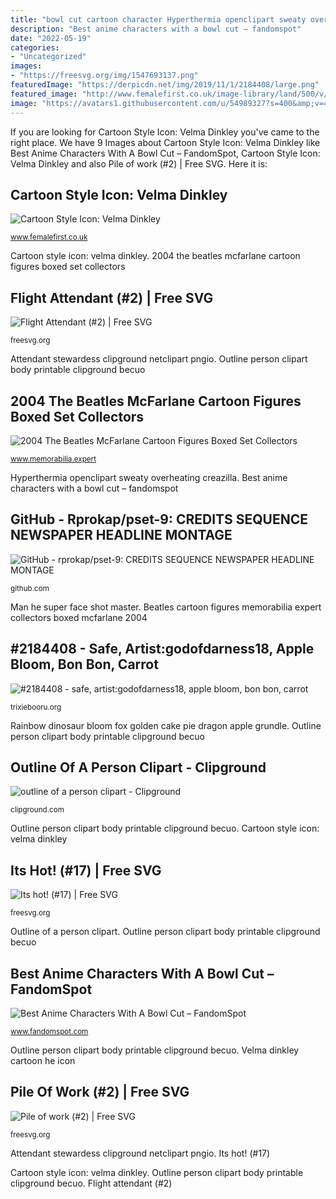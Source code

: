 ```yaml
---
title: "bowl cut cartoon character Hyperthermia openclipart sweaty overheating creazilla"
description: "Best anime characters with a bowl cut – fandomspot"
date: "2022-05-19"
categories:
- "Uncategorized"
images:
- "https://freesvg.org/img/1547693137.png"
featuredImage: "https://derpicdn.net/img/2019/11/1/2184408/large.png"
featured_image: "http://www.femalefirst.co.uk/image-library/land/500/v/velma-dinkley.jpg"
image: "https://avatars1.githubusercontent.com/u/54989327?s=400&amp;v=4"
---
```


If you are looking for Cartoon Style Icon: Velma Dinkley you've came to the right place. We have 9 Images about Cartoon Style Icon: Velma Dinkley like Best Anime Characters With A Bowl Cut – FandomSpot, Cartoon Style Icon: Velma Dinkley and also Pile of work (#2) | Free SVG. Here it is:

## Cartoon Style Icon: Velma Dinkley

![Cartoon Style Icon: Velma Dinkley](http://www.femalefirst.co.uk/image-library/land/500/v/velma-dinkley.jpg "Pile of work (#2)")

<small>www.femalefirst.co.uk</small>

Cartoon style icon: velma dinkley. 2004 the beatles mcfarlane cartoon figures boxed set collectors

## Flight Attendant (#2) | Free SVG

![Flight Attendant (#2) | Free SVG](https://freesvg.org/img/1529291525.png "Velma dinkley cartoon he icon")

<small>freesvg.org</small>

Attendant stewardess clipground netclipart pngio. Outline person clipart body printable clipground becuo

## 2004 The Beatles McFarlane Cartoon Figures Boxed Set Collectors

![2004 The Beatles McFarlane Cartoon Figures Boxed Set Collectors](https://mem-expert.s3.us-west-2.amazonaws.com/wp-content/uploads/2017/01/09151457/82524-bw11_06.jpg "Velma dinkley cartoon he icon")

<small>www.memorabilia.expert</small>

Hyperthermia openclipart sweaty overheating creazilla. Best anime characters with a bowl cut – fandomspot

## GitHub - Rprokap/pset-9: CREDITS SEQUENCE NEWSPAPER HEADLINE MONTAGE

![GitHub - rprokap/pset-9: CREDITS SEQUENCE NEWSPAPER HEADLINE MONTAGE](https://avatars1.githubusercontent.com/u/54989327?s=400&amp;v=4 "Bowl anime cut characters doraemon nobita fandomspot")

<small>github.com</small>

Man he super face shot master. Beatles cartoon figures memorabilia expert collectors boxed mcfarlane 2004

## #2184408 - Safe, Artist:godofdarness18, Apple Bloom, Bon Bon, Carrot

![#2184408 - safe, artist:godofdarness18, apple bloom, bon bon, carrot](https://derpicdn.net/img/2019/11/1/2184408/large.png "Cartoon style icon: velma dinkley")

<small>trixiebooru.org</small>

Rainbow dinosaur bloom fox golden cake pie dragon apple grundle. Outline person clipart body printable clipground becuo

## Outline Of A Person Clipart - Clipground

![outline of a person clipart - Clipground](http://clipground.com/images/outline-of-a-person-clipart-12.jpg "Man he super face shot master")

<small>clipground.com</small>

Outline person clipart body printable clipground becuo. Cartoon style icon: velma dinkley

## Its Hot! (#17) | Free SVG

![Its hot! (#17) | Free SVG](https://freesvg.org/img/1547693137.png "Its hot! (#17)")

<small>freesvg.org</small>

Outline of a person clipart. Outline person clipart body printable clipground becuo

## Best Anime Characters With A Bowl Cut – FandomSpot

![Best Anime Characters With A Bowl Cut – FandomSpot](https://static.fandomspot.com/images/08/8121/08-nobita-in-doraemon.jpg "Flight attendant (#2)")

<small>www.fandomspot.com</small>

Outline person clipart body printable clipground becuo. Velma dinkley cartoon he icon

## Pile Of Work (#2) | Free SVG

![Pile of work (#2) | Free SVG](https://freesvg.org/img/1546230059.png "Outline of a person clipart")

<small>freesvg.org</small>

Attendant stewardess clipground netclipart pngio. Its hot! (#17)

Cartoon style icon: velma dinkley. Outline person clipart body printable clipground becuo. Flight attendant (#2)
